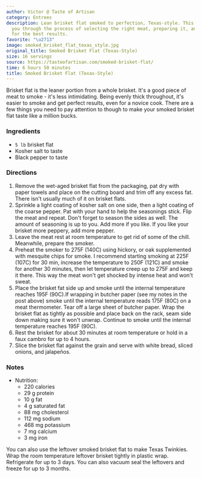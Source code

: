 ```yaml
---
author: Victor @ Taste of Artisan
category: Entrees
description: Lean brisket flat smoked to perfection, Texas-style. This recipe guides
  you through the process of selecting the right meat, preparing it, and smoking it
  for the best results.
favorite: "\u2713"
image: smoked_brisket_flat_texas_style.jpg
original_title: Smoked Brisket Flat (Texas-Style)
size: 16 servings
source: https://tasteofartisan.com/smoked-brisket-flat/
time: 6 hours 50 minutes
title: Smoked Brisket Flat (Texas-Style)
---
```

Brisket flat is the leaner portion from a whole brisket. It's a good piece of meat to smoke - it's less intimidating. Being evenly thick throughout, it's easier to smoke and get perfect results, even for a novice cook. There are a few things you need to pay attention to though to make your smoked brisket flat taste like a million bucks.

### Ingredients

* `5 lb` brisket flat
* Kosher salt to taste
* Black pepper to taste

### Directions

1. Remove the wet-aged brisket flat from the packaging, pat dry with paper towels and place on the cutting board and trim off any excess fat. There isn't usually much of it on brisket flats.
2. Sprinkle a light coating of kosher salt on one side, then a light coating of the coarse pepper. Pat with your hand to help the seasonings stick. Flip the meat and repeat. Don't forget to season the sides as well. The amount of seasoning is up to you. Add more if you like. If you like your brisket more peppery, add more pepper.
3. Leave the meat rest at room temperature to get rid of some of the chill. Meanwhile, prepare the smoker.
4. Preheat the smoker to 275F (140C) using hickory, or oak supplemented with mesquite chips for smoke. I recommend starting smoking at 225F (107C) for 30 min, increase the temperature to 250F (121C) and smoke for another 30 minutes, then let temperature creep up to 275F and keep it there. This way the meat won't get shocked by intense heat and won't sweat.
5. Place the brisket fat side up and smoke until the internal temperature reaches 195F (90C).If wrapping in butcher paper (see my notes in the post above) smoke until the internal temperature reads 175F (80C) on a meat thermometer. Tear off a large sheet of butcher paper. Wrap the brisket flat as tightly as possible and place back on the rack, seam side down making sure it won't unwrap. Continue to smoke until the internal temperature reaches 195F (90C).
6. Rest the brisket for about 30 minutes at room temperature or hold in a faux cambro for up to 4 hours.
7. Slice the brisket flat against the grain and serve with white bread, sliced onions, and jalapeños.

### Notes

- Nutrition:
  - 220 calories
  - 29 g protein
  - 10 g fat
  - 4 g saturated fat
  - 88 mg cholesterol
  - 112 mg sodium
  - 468 mg potassium
  - 7 mg calcium
  - 3 mg iron

You can also use the leftover smoked brisket flat to make Texas Twinkies. Wrap the room temperature leftover brisket tightly in plastic wrap. Refrigerate for up to 3 days. You can also vacuum seal the leftovers and freeze for up to 3 months.